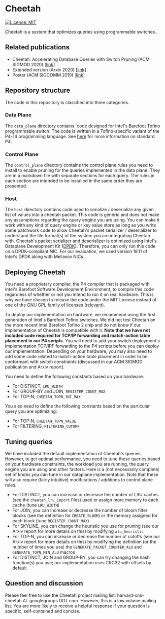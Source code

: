 # Cheetah

[![License: MIT](https://img.shields.io/badge/License-MIT-yellow.svg)](https://opensource.org/licenses/MIT)

Cheetah is a system that optimizes queries using programmable switches.

## Related publications 
* Cheetah: Accelerating Database Queries with Switch Pruning (ACM SIGMOD 2020) \[[link](https://dl.acm.org/doi/10.1145/3318464.3389698)\]
* Extended version (Arxiv 2020) \[[link](https://arxiv.org/abs/2004.05076)\]
* Poster (ACM SIGCOMM 2019) \[[link](https://dl.acm.org/doi/10.1145/3342280.3342311)\]

## Repository structure
The code in this repository is classified into three categories.

### Data Plane
The `data_plane` directory contains `code designed for Intel's [Barefoot Tofino](https://barefootnetworks.com/products/brief-tofino/) programmable switch. The code is written in a Tofino-specific variant of the P4-14 programming language. See [here](https://p4.org/) for more information on standard P4. 

### Control Plane
The `control_plane` directory contains the control plane rules you need to install to enable pruning for the queries implemented in the data plane. They are in a markdown file with separate sections for each query. The rules in each section are intended to be installed in the same order they are presented.

### Host
The `host` directory contains code used to serialize / deserialize any given list of values into a cheetah packet. This code is generic and does not make any assumptions regarding the query engine you are using. You can make it work with any kind of query engine or key value store as long as you write some patchwork code to allow Cheetah's packet serializer / deserializer to understand the file format(s) of the system you are integrating Cheetah with. Cheetah's packet serializer and deserializer is optimized using Intel's Dataplane Development Kit ([DPDK](https://www.dpdk.org/)). Therefore, you can only run this code on a DPDK-compliant NIC. For our evaluation, we used version 18.11 of Intel's DPDK along with Mellanox NICs.


## Deploying Cheetah

You need a proprietary compiler, the P4 compiler that is packaged with Intel's Barefoot Software Development Environment, to compile this code regardless of whether or not you intend to run it on real hardware. This is why we have chosen to release the code under the MIT License instead of one of the GNU GPL family of licenses ([relevant](https://softwareengineering.stackexchange.com/questions/318503/can-i-release-software-under-the-gpl-if-it-must-be-built-with-a-proprietary-comp)).

To deploy our implementation on hardware, we recommend using the first generation of Intel's Barefoot Tofino switches. We did not test Cheetah on the more recent Intel Barefoot Tofino 2 chip and do not know if our implementation of Cheetah is compatible with it. **Note that we have not included code required for TCP/IP forwarding and match-action table placement in our P4 scripts**. You will need to add your switch deployment's implementation TCP/IPF forwarding to the P4 scripts before you can deploy our implementation. Depending on your hardware, you may also need to add some code related to match-action table placement in order to be conformant with switch constraints (discussed in our ACM SIGMOD publication and Arxiv report).

You need to define the following constants based on your hardware: 

- For DISTINCT, `LRU_WIDTH`
- For GROUP-BY and JOIN, `REGISTER_COUNT_MAX`
- For TOP-N, `CHEETAH_TOPN_INT_MAX`

You also need to define the following constants based on the particular query you are optimizing:
- For TOP-N, `CHEETAH_TOPN_VALUE`
- For FILTERING, `FILTERING_CUTOFF`

## Tuning queries

We have included the default implementation of Cheetah's queries. However, to get optimal performance, you need to tune these queries based on your hardware constraints, the workload you are running, the query engine you are using and other factors. Here is a (not necessarily complete) set of knobs you can tune in our dataplane implementation. Note that these will also require (fairly intuitive) modifications / additions to control plane rules.

- For DISTINCT, you can increase or decrease the number of LRU caches (see the `cheetah_lru_import` files) used or assign more memory to each cache (tune `LRU_WIDTH`)
- For JOIN, you can increase or decrease the number of bloom filter blocks (see the definition for `CREATE_BLOOM`) or the memory assigned for each block (tune `REGISTER_COUNT_MAX`)
- For SKYLINE, you can change the heuristic you use for pruning (see our Arxiv report for more details on this) by modifying `alu_heuristic`
- For TOP-N, you can increase or decrease the number of cutoffs (see our Arxiv report for more details on this) by modifying the definition (or the number of times you use) the `GENERATE_PACKET_COUNTER_ALU` and `GENERATE_TOPN_MIN_ALU` macros
- For DISTINCT, JOIN and GROUP-BY, you can try changing the hash function(s) you use; our implementation uses CRC32 with offsets by default

## Question and discussion
Please feel free to use the Cheetah project mailing list: harvard-cns-cheetah AT googlegroups DOT com. However, this is a low volume mailing list. You are more likely to receive a helpful response if your question is specific, self-contained and concise.
